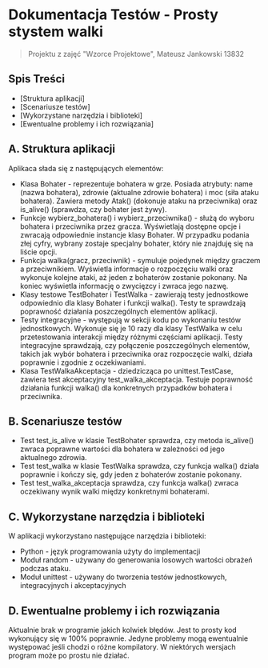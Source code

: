 # Dokumentacja Testów - Prosty stystem walki

> Projektu z zajęć "Wzorce Projektowe", Mateusz Jankowski 13832


## Spis Treści
* [Struktura aplikacji]
* [Scenariusze testów]
* [Wykorzystane narzędzia i biblioteki]
* [Ewentualne problemy i ich rozwiązania]


## A. Struktura aplikacji
Aplikaca słada się z następujących elementów:
- Klasa Bohater - reprezentuje bohatera w grze. Posiada atrybuty: name (nazwa bohatera), zdrowie (aktualne zdrowie bohatera) i moc (siła ataku bohatera). Zawiera metody Atak() (dokonuje ataku na przeciwnika) oraz is_alive() (sprawdza, czy bohater jest żywy).
- Funkcje wybierz_bohatera() i wybierz_przeciwnika() - służą do wyboru bohatera i przeciwnika przez gracza. Wyświetlają dostępne opcje i zwracają odpowiednie instancje klasy Bohater. W przypadku podania złej cyfry, wybrany zostaje specjalny bohater, który nie znajduję się na liście opcji.
- Funkcja walka(gracz, przeciwnik) - symuluje pojedynek między graczem a przeciwnikiem. Wyświetla informacje o rozpoczęciu walki oraz wykonuje kolejne ataki, aż jeden z bohaterów zostanie pokonany. Na koniec wyświetla informację o zwycięzcy i zwraca jego nazwę.
- Klasy testowe TestBohater i TestWalka - zawierają testy jednostkowe odpowiednio dla klasy Bohater i funkcji walka(). Testy te sprawdzają poprawność działania poszczególnych elementów aplikacji.
- Testy integracyjne - występują w sekcji kodu po wykonaniu testów jednostkowych. Wykonuje się je 10 razy dla klasy TestWalka w celu przetestowania interakcji między różnymi częściami aplikacji. Testy integracyjne sprawdzają, czy połączenie poszczególnych elementów, takich jak wybór bohatera i przeciwnika oraz rozpoczęcie walki, działa poprawnie i zgodnie z oczekiwaniami.
- Klasa TestWalkaAkceptacja - dziedzicząca po unittest.TestCase, zawiera test akceptacyjny test_walka_akceptacja. Testuje poprawność działania funkcji walka() dla konkretnych przypadków bohatera i przeciwnika.

## B. Scenariusze testów
- Test test_is_alive w klasie TestBohater sprawdza, czy metoda is_alive() zwraca poprawne wartości dla bohatera w zależności od jego aktualnego zdrowia.
- Test test_walka w klasie TestWalka sprawdza, czy funkcja walka() działa poprawnie i kończy się, gdy jeden z bohaterów zostanie pokonany.
- Test test_walka_akceptacja sprawdza, czy funkcja walka() zwraca oczekiwany wynik walki między konkretnymi bohaterami.

## C. Wykorzystane narzędzia i biblioteki
W aplikacji wykorzystano następujące narzędzia i biblioteki:
- Python - język programowania użyty do implementacji
- Moduł random - używany do generowania losowych wartości obrażeń podczas ataku.
- Moduł unittest - używany do tworzenia testów jednostkowych, integracyjnych i akceptacyjnych

## D. Ewentualne problemy i ich rozwiązania

Aktualnie brak w programie jakich kolwiek błędów. Jest to prosty kod wykonujący się w 100% poprawnie. Jedyne problemy mogą ewentualnie występować jeśli chodzi o różne kompilatory. W niektórych wersjach program może po prostu nie działać.
